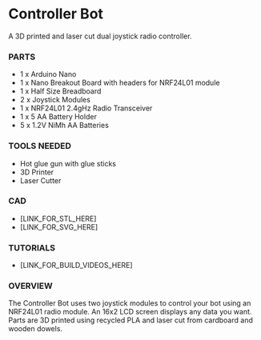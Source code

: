 # Controller Bot

A 3D printed and laser cut dual joystick radio controller.

### PARTS

- 1 x Arduino Nano
- 1 x Nano Breakout Board with headers for NRF24L01 module
- 1 x Half Size Breadboard
- 2 x Joystick Modules
- 1 x NRF24L01 2.4gHz Radio Transceiver
- 1 x 5 AA Battery Holder
- 5 x 1.2V NiMh AA Batteries

### TOOLS NEEDED

- Hot glue gun with glue sticks
- 3D Printer
- Laser Cutter

### CAD

- [LINK_FOR_STL_HERE]
- [LINK_FOR_SVG_HERE]

### TUTORIALS

- [LINK_FOR_BUILD_VIDEOS_HERE]

### OVERVIEW

The Controller Bot uses two joystick modules to control your bot using an
NRF24L01 radio module. An 16x2 LCD screen displays any data you want.
Parts are 3D printed using recycled PLA and laser cut from cardboard and wooden dowels.
